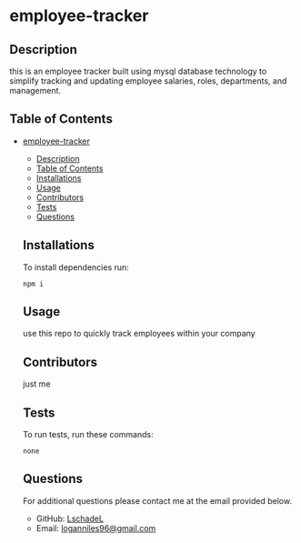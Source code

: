# employee-tracker
  


  ## Description

  this is an employee tracker built using mysql database technology to simplify tracking and updating employee salaries, roles, departments, and management.

  ## Table of Contents

- [employee-tracker](#employee-tracker)
  - [Description](#description)
  - [Table of Contents](#table-of-contents)
  - [Installations](#installations)
  - [Usage](#usage)
  - [Contributors](#contributors)
  - [Tests](#tests)
  - [Questions](#questions)

  
  
  ## Installations

  To install dependencies run:

  ```
  npm i
  ```

  ## Usage

  use this repo to quickly track employees within your company

  

  ## Contributors

  just me

  ## Tests

  To run tests, run these commands:

  ```
  none
  ```

  ## Questions

  For additional questions please contact me at the email provided below. 

  - GitHub: [LschadeL](https://github.com/LschadeL/)
  - Email:  loganniles96@gmail.com

